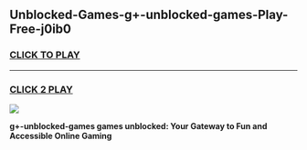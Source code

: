 
## Unblocked-Games-g+-unblocked-games-Play-Free-j0ib0
<h3>
<a href="https://premium76.site?title=g+-unblocked-games&ref=10A">CLICK TO PLAY</a></h3>
<hr>

<h3>
<a href="https://premium76.site?title=g+-unblocked-games&ref=10A">CLICK 2 PLAY</a>
  
</h3>

<a href="https://premium76.site?title=g+-unblocked-games&ref=10A"><img src="https://clearcache.store/games.png"></a>


**g+-unblocked-games games unblocked: Your Gateway to Fun and Accessible Online Gaming**
